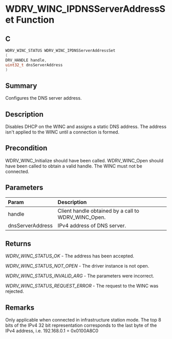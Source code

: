 # WDRV_WINC_IPDNSServerAddressSet Function

## C

```c
WDRV_WINC_STATUS WDRV_WINC_IPDNSServerAddressSet
(
DRV_HANDLE handle,
uint32_t dnsServerAddress
)
```

## Summary

Configures the DNS server address.  

## Description

Disables DHCP on the WINC and assigns a static DNS address. The address
isn't applied to the WINC until a connection is formed.

## Precondition

WDRV_WINC_Initialize should have been called. WDRV_WINC_Open should have been called to obtain a valid handle. The WINC must not be connected.  

## Parameters

| Param | Description |
|:----- |:----------- |
| handle | Client handle obtained by a call to WDRV_WINC_Open. |
| dnsServerAddress | IPv4 address of DNS server.  

## Returns

*WDRV_WINC_STATUS_OK* - The address has been accepted.

*WDRV_WINC_STATUS_NOT_OPEN* - The driver instance is not open.

*WDRV_WINC_STATUS_INVALID_ARG* - The parameters were incorrect.

*WDRV_WINC_STATUS_REQUEST_ERROR* - The request to the WINC was rejected.
 

## Remarks

Only applicable when connected in infrastructure station mode. The top 8 bits of the IPv4 32 bit representation corresponds to the last byte of the IPv4 address, i.e. 192.168.0.1 = 0x0100A8C0  


